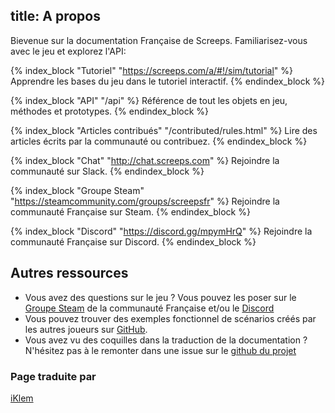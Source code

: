 title: A propos
---
Bievenue sur la documentation Française de Screeps. Familiarisez-vous avec le jeu et explorez l'API:

{% index_block "Tutoriel" "https://screeps.com/a/#!/sim/tutorial" %}
Apprendre les bases du jeu dans le tutoriel interactif.
{% endindex_block %}

{% index_block "API" "/api" %}
Référence de tout les objets en jeu, méthodes et prototypes.
{% endindex_block %}

{% index_block "Articles contribués" "/contributed/rules.html" %}
Lire des articles écrits par la communauté ou contribuez.
{% endindex_block %}

{% index_block "Chat" "http://chat.screeps.com" %}
Rejoindre la communauté sur Slack.
{% endindex_block %}

{% index_block "Groupe Steam" "https://steamcommunity.com/groups/screepsfr" %}
Rejoindre la communauté Française sur Steam.
{% endindex_block %}

{% index_block "Discord" "https://discord.gg/mpymHrQ" %}
Rejoindre la communauté Française sur Discord.
{% endindex_block %}

## Autres ressources

* Vous avez des questions sur le jeu ? Vous pouvez les poser sur le [Groupe Steam](https://steamcommunity.com/groups/screepsfr) de la communauté Française et/ou le [Discord](https://discord.gg/mpymHrQ)
* Vous pouvez trouver des exemples fonctionnel de scénarios créés par les autres joueurs sur [GitHub](https://github.com/search?o=desc&p=1&q=screeps&s=updated&type=Repositories).
* Vous avez vu des coquilles dans la traduction de la documentation ? N'hésitez pas à le remonter dans une issue sur le [github du projet](https://github.com/ScreepsFrance/docs/issues)

### Page traduite par
[iKlem](https://github.com/iKlem)
